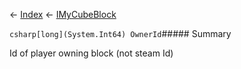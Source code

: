 ← [Index](Api-Index) ← [IMyCubeBlock](VRage.Game.ModAPI.Ingame.IMyCubeBlock)

```csharp[long](System.Int64) OwnerId```##### Summary

Id of player owning block (not steam Id)

